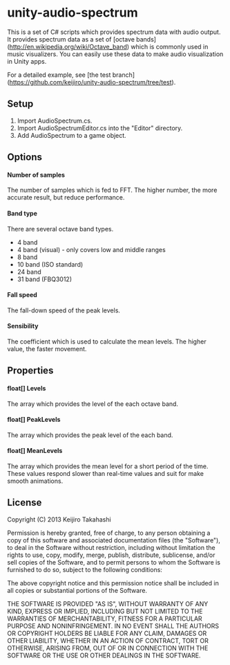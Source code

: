 unity-audio-spectrum
====================

This is a set of C# scripts which provides spectrum data with audio output.
It provides spectrum data as a set of [octave bands]
(http://en.wikipedia.org/wiki/Octave_band) which is commonly used in music visualizers.
You can easily use these data to make audio visualization in Unity apps.

For a detailed example, see [the test branch]
(https://github.com/keijiro/unity-audio-spectrum/tree/test).

Setup
-----

1. Import AudioSpectrum.cs.
1. Import AudioSpectrumEditor.cs into the "Editor" directory.
1. Add AudioSpectrum to a game object.

Options
-------

#### Number of samples

The number of samples which is fed to FFT. The higher number, the more accurate result,
but reduce performance.

#### Band type

There are several octave band types.

- 4 band
- 4 band (visual) - only covers low and middle ranges
- 8 band
- 10 band (ISO standard)
- 24 band 
- 31 band (FBQ3012)

#### Fall speed

The fall-down speed of the peak levels.

#### Sensibility

The coefficient which is used to calculate the mean levels. The higher value, the faster movement.

Properties
----------

#### float[] Levels

The array which provides the level of the each octave band.

#### float[] PeakLevels

The array which provides the peak level of the each band.

#### float[] MeanLevels

The array which provides the mean level for a short period of the time.
These values respond slower than real-time values and suit for make smooth animations.

License
-------

Copyright (C) 2013 Keijiro Takahashi

Permission is hereby granted, free of charge, to any person obtaining a copy of
this software and associated documentation files (the "Software"), to deal in
the Software without restriction, including without limitation the rights to
use, copy, modify, merge, publish, distribute, sublicense, and/or sell copies of
the Software, and to permit persons to whom the Software is furnished to do so,
subject to the following conditions:

The above copyright notice and this permission notice shall be included in all
copies or substantial portions of the Software.

THE SOFTWARE IS PROVIDED "AS IS", WITHOUT WARRANTY OF ANY KIND, EXPRESS OR
IMPLIED, INCLUDING BUT NOT LIMITED TO THE WARRANTIES OF MERCHANTABILITY, FITNESS
FOR A PARTICULAR PURPOSE AND NONINFRINGEMENT. IN NO EVENT SHALL THE AUTHORS OR
COPYRIGHT HOLDERS BE LIABLE FOR ANY CLAIM, DAMAGES OR OTHER LIABILITY, WHETHER
IN AN ACTION OF CONTRACT, TORT OR OTHERWISE, ARISING FROM, OUT OF OR IN
CONNECTION WITH THE SOFTWARE OR THE USE OR OTHER DEALINGS IN THE SOFTWARE.
